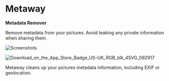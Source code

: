 # Metaway
**Metadata Remover**

Remove metadata from your pictures. Avoid leaking any private information when sharing them.

![Screenshots](https://github.com/user-attachments/assets/94d476a2-e659-464f-8aa5-bccb3370eb28)

![Download_on_the_App_Store_Badge_US-UK_RGB_blk_4SVG_092917](https://github.com/user-attachments/assets/412fd662-678b-4b09-b222-1353dca3fbf7)

Metaway cleans up your pictures metadata information, including EXIF or geolocation.
